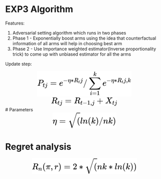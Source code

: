 
# EXP3 Algorithm
Features:
1) Adversarial setting algorithm which runs in two phases
2) Phase 1 - Exponentially boost arms using the idea that counterfactual information of all arms will help in choosing best arm
3) Phase 2 - Use Importance weighted estimator(Inverse proportionality trick) to come up with unbiased estimator for all the arms


Update step:

<!-- $$
P_{tj} = e^{-\eta *R_tj} / \sum_{i=1}^k e^{-\eta*R_tj,k}
$$ --> 

<div align="center"><img style="background: white;" src="../../svg/inEhvw2D7B.svg"></div>

<!-- $$
R_{tj} = R_{t-1,j} + X_{tj}
$$ --> 

<div align="center"><img style="background: white;" src="../../svg/huTQVb1eiO.svg"></div>
# Parameters
<!-- $$
\eta = \sqrt(ln(k)/nk)
$$ --> 

<div align="center"><img style="background: white;" src="../../svg/JKd7YjaAEd.svg"></div>


# Regret analysis
<!-- $$
R_n(\pi,r) = 2*\sqrt(nk*ln(k))
$$ --> 

<div align="center"><img style="background: white;" src="../../svg/Sh0vQnClIG.svg"></div>

